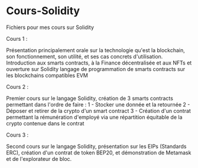 # Cours-Solidity
Fichiers pour mes cours sur Solidity

Cours 1 : 

Présentation principalement orale sur la technologie qu'est la blockchain, son fonctionnement, son utilité, et ses cas concrets d'utilisation.
Introduction aux smarts contracts, à la Finance décentralisée et aux NFTs et ouverture sur Solidity langage de programmation de smarts contracts sur les blockchains compatibles EVM

Cours 2 :

Premier cours sur le langage Solidity, création de 3 smarts contracts permettant dans l'ordre de faire : 
1 - Stocker une donnée et la retournée
2 - Déposer et retirer de la crypto d'un smart contract
3 - Création d'un contrat permettant la rémunération d'employé via une répartition équitable de la crypto contenue dans le contrat

Cours 3 : 

Second cours sur le langage Solidity, présentation sur les EIPs (Standards ERC), création d'un contrat de token BEP20, et démonstration de Metamask et de l'explorateur de bloc.
